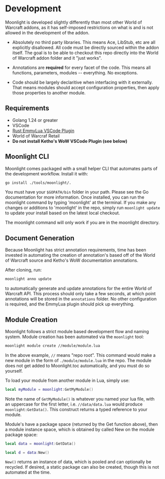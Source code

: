 # Development

Moonlight is developed slightly differently than most other World of Warcraft addons, as it has self-imposed restrictions on what is and is not allowed in the development of the addon.

* Absolutely no third party libraries. This means Ace, LibStub, etc are all explicitly disallowed. All code must be directly sourced within the addon itself. The goal is to be able to checkout this repo directly into the World of Warcraft addon folder and it "just works".

* Annotations are **required** for every facet of the code. This means all functions, parameters, modules -- everything. No exceptions.

* Code should be largely declaritive when interfacing with it externally. That means modules should accept configuration properties, then apply those properties to another module.

## Requirements

* Golang 1.24 or greater
* VSCode
* [Rust EmmyLua VSCode Plugin](https://github.com/xuhuanzy/VSCode-EmmyLua-Luals)
* World of Warcraf Retail
* **Do not install Ketho's WoW VSCode Plugin (see below)**

## Moonlight CLI

Moonlight comes packaged with a small helper CLI that automates parts of the development workflow. Install it with:

```bash
go install ./tools/moonlight/.
```

You must have your `$GOPATH/bin` folder in your path. Please see the Go documentation for more information. Once installed, you can run the moonlight command by typing 'moonlight' at the terminal. If you make any changes or additions to 'moonlight' in the repo, simply run `moonlight update` to update your install based on the latest local checkout.

The moonlight command will only work if you are in the moonlight directory.

## Document Generation

Because Moonlight has strict annotation requirements, time has been invested in automating the creation of annotation's based off of the World of Warcraft source and Ketho's WoW documentation annotations.

After cloning, run:

```bash
moonlight anno update
```

to automatically generate and update annotations for the entire World of Warcraft API. This process should only take a few seconds, at which point annotations will be stored in the `annotations` folder. No other configuration is required, and the EmmyLua plugin should pick up everything.

## Module Creation

Moonlight follows a strict module based development flow and naming system. Module creation has been automated via the `moonlight` tool:

```bash
moonlight module create //module/module.lua
```

In the above example, `//` means "repo root". This command would make a new module in the form of `./module/module.lua` in the repo. The module does not get added to Moonlight.toc automatically, and you must do so yourself.

To load your module from another module in Lua, simply use:

```lua
local myModule = moonlight:GetMyModule()
```

Note the name of `GetMyModule()` is whatever you named your lua file, with an uppercase for the first letter, i.e. `//data/data.lua` would produce `moonlight:GetData()`. This construct returns a typed reference to your module.

Module's have a package space (returned by the Get function above), then a module instance space, which is obtained by called New on the module package space:

```lua
local data = moonlight:GetData()

local d = data:New()
```

`New()` returns an instance of data, which is pooled and can optionally be recycled. If desired, a static package can also be created, though this is not automated at the time. 